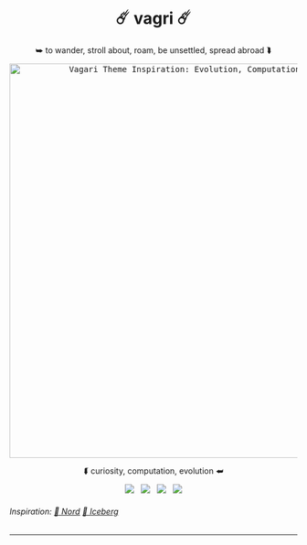<h1 align="center"> ☄️ vagri ☄️ </h1>
<p align="center">
    ⮩ to wander, stroll about, roam, be unsettled, spread abroad ⮯ <br>
</p>

<p align="center">
    <kbd>
        <img
            src ="https://github.com/nosvagor/vagari/blob/main/share/images/friedrich/vagari-large.png?raw=true"
            alt = "Vagari Theme Inspiration: Evolution, Computation, Curiosity"
            width = "690"
        />
    </kbd>
</p>

<p align="center">
    ⮮ curiosity, computation, evolution ⮨
</p>

<p align="center">
    <img src="https://img.shields.io/github/stars/nosvagor/vagari?color=e0af68&logo=github&labelColor=24283b&logoColor=e0af68&style=for-the-badge">&nbsp;&nbsp;
    <img src="https://visitor-badge-reloaded.herokuapp.com/badge?color=b4f9f8&logoColor=b4f9f8&page_id=nosvagor/vagari&logo=linux&style=for-the-badge&lcolor=24283b"/>&nbsp;&nbsp;
    <img src="https://img.shields.io/github/forks/nosvagor/vagari?color=7aa2f7&logo=git&labelColor=24283b&logoColor=7aa2f7&style=for-the-badge">&nbsp;&nbsp;
    <img src="https://img.shields.io/github/license/nosvagor/vagari?color=bb9af7&logo=gnu&labelColor=24283b&logoColor=bb9af7&style=for-the-badge">
</p>

<h6 > Inspiration:
    <a href="https://www.nordtheme.com/docs/colors-and-palettes"> 🌠 Nord</a>
    <a href="https://cocopon.github.io/iceberg.vim/"> 🧊 Iceberg </a>
</h6>

---
